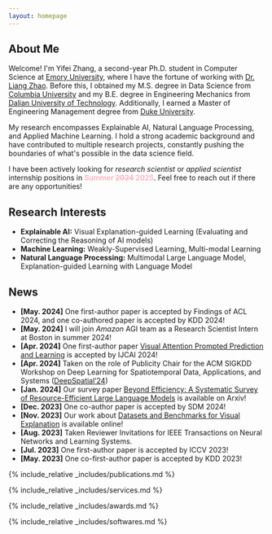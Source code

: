 ```yaml
---
layout: homepage
---
```


## About Me

Welcome! I'm Yifei Zhang, a second-year Ph.D. student in Computer Science at [Emory University](https://www.cs.emory.edu/home/), where I have the fortune of working with [Dr. Liang Zhao](http://cs.emory.edu/~lzhao41/index.htm). Before this, I obtained my M.S. degree in Data Science from [Columbia University](https://www.columbia.edu/) and my B.E. degree in Engineering Mechanics from [Dalian University of Technology](https://www.dlut.edu.cn/). Additionally, I earned a Master of Engineering Management degree from [Duke University](https://duke.edu/).

My research encompasses Explainable AI, Natural Language Processing, and Applied Machine Learning. I hold a strong academic background and have contributed to multiple research projects, constantly pushing the boundaries of what's possible in the data science field.

I have been actively looking for *research scientist* or *applied scientist* internship positions in <span style="color:lightpink;font-weight:bold">Summer ~~2024~~ 2025</span>. Feel free to reach out if there are any opportunities!

## Research Interests

- **Explainable AI:** Visual Explanation-guided Learning (Evaluating and Correcting the Reasoning of AI models)
- **Machine Learning:** Weakly-Supervised Learning, Multi-modal Learning
- **Natural Language Processing:** Multimodal Large Language Model, Explanation-guided Learning with Language Model
  
## News
- **[May. 2024]** One first-author paper is accepted by Findings of ACL 2024, and one co-authored paper is accepted by KDD 2024!
- **[May. 2024]** I will join *Amazon* AGI team as a Research Scientist Intern at Boston in summer 2024!
- **[Apr. 2024]** One first-author paper [Visual Attention Prompted Prediction and Learning](https://arxiv.org/abs/2310.08420) is accepted by IJCAI 2024!
- **[Apr. 2024]** Taken on the role of Publicity Chair for the ACM SIGKDD Workshop on Deep Learning for Spatiotemporal Data, Applications, and Systems ([DeepSpatial’24](https://deepspatial2024.github.io/))
- **[Jan. 2024]** Our survey paper [Beyond Efficiency: A Systematic Survey of Resource-Efficient Large Language Models](https://arxiv.org/abs/2401.00625) is available on Arxiv!
- **[Dec. 2023]** One co-author paper is accepted by SDM 2024!
- **[Nov. 2023]** Our work about [Datasets and Benchmarks for Visual Explanation](https://xaidataset.github.io/) is available online!
- **[Aug. 2023]** Taken Reviewer Invitations for IEEE Transactions on Neural Networks and Learning Systems.
- **[Jul. 2023]** One first-author paper is accepted by ICCV 2023!
- **[May. 2023]** One co-first-author paper is accepted by KDD 2023!

{% include_relative _includes/publications.md %}

{% include_relative _includes/services.md %}

{% include_relative _includes/awards.md %}

{% include_relative _includes/softwares.md %}

